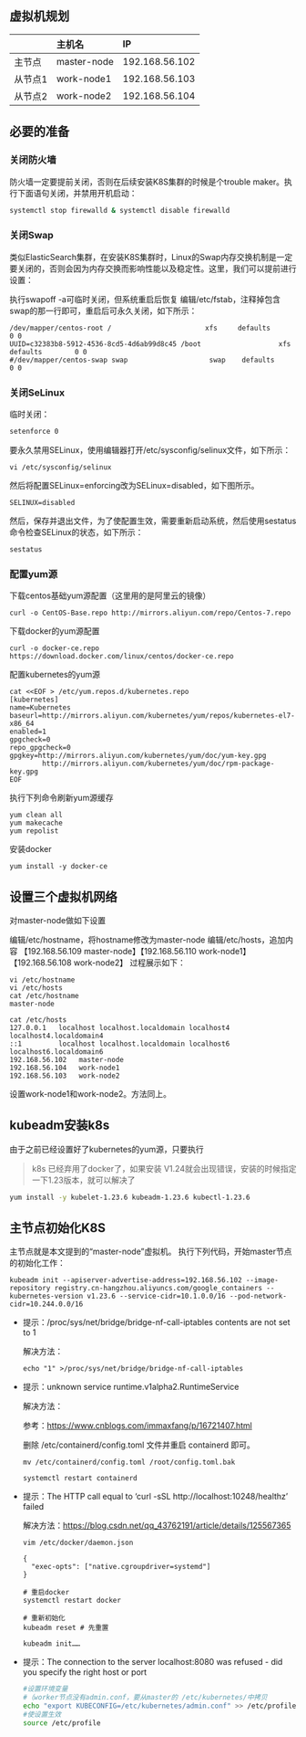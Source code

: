 ## 虚拟机规划

|         | 主机名      | IP             |
| :------ | :---------- | :------------- |
| 主节点  | master-node | 192.168.56.102 |
| 从节点1 | work-node1  | 192.168.56.103 |
| 从节点2 | work-node2  | 192.168.56.104 |

## 必要的准备

### 关闭防火墙

防火墙一定要提前关闭，否则在后续安装K8S集群的时候是个trouble maker。执行下面语句关闭，并禁用开机启动：

```bash
systemctl stop firewalld & systemctl disable firewalld
```

### 关闭Swap

类似ElasticSearch集群，在安装K8S集群时，Linux的Swap内存交换机制是一定要关闭的，否则会因为内存交换而影响性能以及稳定性。这里，我们可以提前进行设置：

执行swapoff -a可临时关闭，但系统重启后恢复
编辑/etc/fstab，注释掉包含swap的那一行即可，重启后可永久关闭，如下所示：

```
/dev/mapper/centos-root /                       xfs     defaults        0 0
UUID=c32383b8-5912-4536-8cd5-4d6ab99d8c45 /boot                   xfs     defaults        0 0
#/dev/mapper/centos-swap swap                    swap    defaults        0 0
```

### 关闭SeLinux

临时关闭：

```bash
setenforce 0
```

要永久禁用SELinux，使用编辑器打开/etc/sysconfig/selinux文件，如下所示：

```
vi /etc/sysconfig/selinux
```

然后将配置SELinux=enforcing改为SELinux=disabled，如下图所示。

```
SELINUX=disabled
```

然后，保存并退出文件，为了使配置生效，需要重新启动系统，然后使用sestatus命令检查SELinux的状态，如下所示：

```
sestatus
```

### 配置yum源

下载centos基础yum源配置（这里用的是阿里云的镜像）

```
curl -o CentOS-Base.repo http://mirrors.aliyun.com/repo/Centos-7.repo
```


下载docker的yum源配置

```
curl -o docker-ce.repo https://download.docker.com/linux/centos/docker-ce.repo
```


配置kubernetes的yum源

```
cat <<EOF > /etc/yum.repos.d/kubernetes.repo
[kubernetes]
name=Kubernetes
baseurl=http://mirrors.aliyun.com/kubernetes/yum/repos/kubernetes-el7-x86_64
enabled=1
gpgcheck=0
repo_gpgcheck=0
gpgkey=http://mirrors.aliyun.com/kubernetes/yum/doc/yum-key.gpg
        http://mirrors.aliyun.com/kubernetes/yum/doc/rpm-package-key.gpg
EOF
```


执行下列命令刷新yum源缓存

```
yum clean all
yum makecache
yum repolist
```

安装docker

```
yum install -y docker-ce
```

## 设置三个虚拟机网络

对master-node做如下设置

编辑/etc/hostname，将hostname修改为master-node
编辑/etc/hosts，追加内容 【192.168.56.109 master-node】【192.168.56.110 work-node1】【192.168.56.108 work-node2】
过程展示如下：

```
vi /etc/hostname 
vi /etc/hosts
cat /etc/hostname 
master-node

cat /etc/hosts
127.0.0.1   localhost localhost.localdomain localhost4 localhost4.localdomain4
::1         localhost localhost.localdomain localhost6 localhost6.localdomain6
192.168.56.102   master-node
192.168.56.104   work-node1
192.168.56.103   work-node2
```

 设置work-node1和work-node2。方法同上。

## kubeadm安装k8s

由于之前已经设置好了kubernetes的yum源，只要执行

> k8s 已经弃用了docker了，如果安装 V1.24就会出现错误，安装的时候指定一下1.23版本，就可以解决了

```bash
yum install -y kubelet-1.23.6 kubeadm-1.23.6 kubectl-1.23.6
```

## 主节点初始化K8S

主节点就是本文提到的“master-node”虚拟机。 执行下列代码，开始master节点的初始化工作：

```
kubeadm init --apiserver-advertise-address=192.168.56.102 --image-repository registry.cn-hangzhou.aliyuncs.com/google_containers --kubernetes-version v1.23.6 --service-cidr=10.1.0.0/16 --pod-network-cidr=10.244.0.0/16
```

- 提示：/proc/sys/net/bridge/bridge-nf-call-iptables contents are not set to 1

  解决方法：

  ```
  echo "1" >/proc/sys/net/bridge/bridge-nf-call-iptables
  ```

- 提示：unknown service runtime.v1alpha2.RuntimeService

  解决方法：

  参考：https://www.cnblogs.com/immaxfang/p/16721407.html

  删除 /etc/containerd/config.toml 文件并重启 containerd 即可。

  ```
  mv /etc/containerd/config.toml /root/config.toml.bak
  
  systemctl restart containerd
  ```

- 提示：The HTTP call equal to ‘curl -sSL http://localhost:10248/healthz’ failed

  解决方法：https://blog.csdn.net/qq_43762191/article/details/125567365

  ```
  vim /etc/docker/daemon.json
  
  {
    "exec-opts": ["native.cgroupdriver=systemd"]
  }
  ```

  ```
  # 重启docker
  systemctl restart docker
  ```

  ```
  # 重新初始化
  kubeadm reset # 先重置
  
  kubeadm init……
  ```

- 提示：The connection to the server localhost:8080 was refused - did you specify the right host or port

  ```sh
  #设置环境变量
  #（worker节点没有admin.conf，要从master的 /etc/kubernetes/中拷贝
  echo "export KUBECONFIG=/etc/kubernetes/admin.conf" >> /etc/profile
  #使设置生效
  source /etc/profile
```
  
  


